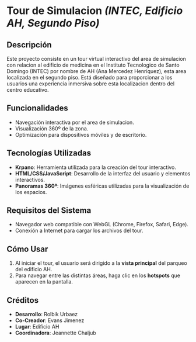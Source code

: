 # Tour de Simulacion _(INTEC, Edificio AH, Segundo Piso)_

## Descripción

Este proyecto consiste en un tour virtual interactivo del area de simulacion con relacion al edificio de medicina en el Instituto Tecnologico de Santo Domingo (INTEC) por nombre de AH (Ana Mercedez Henriquez), esta area localizada en el segundo piso. Está diseñado para proporcionar a los usuarios una experiencia inmersiva sobre esta localizacion dentro del centro educativo.

## Funcionalidades

- Navegación interactiva por el area de simulacion.
- Visualización 360º de la zona.
- Optimización para dispositivos móviles y de escritorio.

## Tecnologías Utilizadas

- **Krpano**: Herramienta utilizada para la creación del tour interactivo.
- **HTML/CSS/JavaScript**: Desarrollo de la interfaz del usuario y elementos interactivos.
- **Panoramas 360º**: Imágenes esféricas utilizadas para la visualización de los espacios.

## Requisitos del Sistema

- Navegador web compatible con WebGL (Chrome, Firefox, Safari, Edge).
- Conexión a Internet para cargar los archivos del tour.

## Cómo Usar

1. Al iniciar el tour, el usuario será dirigido a la **vista principal** del parqueo del edificio AH.
2. Para navegar entre las distintas áreas, haga clic en los **hotspots** que aparecen en la pantalla.

## Créditos

- **Desarrollo**: Rolbik Urbaez
- **Co-Creador**: Evans Jimenez
- **Lugar**: Edificio AH
- **Coordinadora**: Jeannette Chaljub
